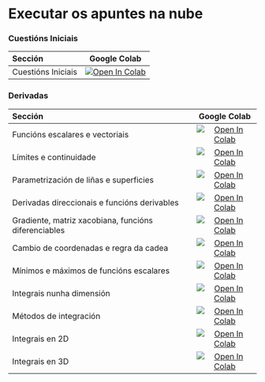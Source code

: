 # Executar os apuntes na nube

### Cuestións Iniciais
| Sección | Google Colab  |                    
| :--  | :--: |
| Cuestións Iniciais  | [![Open In Colab](https://colab.research.google.com/assets/colab-badge.svg)](https://colab.research.google.com/github/xabiercidvidal/USC-MMIII/blob/main/notebooks/tderivadas_introducion.ipynb) |

### Derivadas
| Sección | Google Colab  |                    
| :--  | :--: |
| Funcións escalares e vectoriais | [![Open In Colab](https://colab.research.google.com/assets/colab-badge.svg)](https://colab.research.google.com/github/xabiercidvidal/USC-MMIII/blob/main/notebooks/tderivadas_funcion_escalar_vectorial.ipynb) |
| Límites e continuidade | [![Open In Colab](https://colab.research.google.com/assets/colab-badge.svg)](https://colab.research.google.com/github/xabiercidvidal/USC-MMIII/blob/main/notebooks/tderivadas_limites_continuidade.ipynb) |
| Parametrización de liñas e superficies | [![Open In Colab](https://colab.research.google.com/assets/colab-badge.svg)](https://colab.research.google.com/github/xabiercidvidal/USC-MMIII/blob/main/notebooks/tderivadas_parametrizacion_linhas_superficies.ipynb) |
| Derivadas direccionais e funcións derivables | [![Open In Colab](https://colab.research.google.com/assets/colab-badge.svg)](https://colab.research.google.com/github/xabiercidvidal/USC-MMIII/blob/main/notebooks/tderivadas_direccional_diferencial.ipynb) |
| Gradiente, matriz xacobiana, funcións diferenciables | [![Open In Colab](https://colab.research.google.com/assets/colab-badge.svg)](notebooks/tderivadas_gradiante_xacobiana.ipynb) |
| Cambio de coordenadas e regra da cadea | [![Open In Colab](https://colab.research.google.com/assets/colab-badge.svg)](https://colab.research.google.com/github/xabiercidvidal/USC-MMIII/blob/main/notebooks/tderivadas_coordenadas_cadea.ipynb) |
| Mínimos e máximos de funcións escalares | [![Open In Colab](https://colab.research.google.com/assets/colab-badge.svg)](https://colab.research.google.com/github/xabiercidvidal/USC-MMIII/blob/main/notebooks/tderivadas_min_max.ipynb) |
| Integrais nunha dimensión | [![Open In Colab](https://colab.research.google.com/assets/colab-badge.svg)](https://colab.research.google.com/github/xabiercidvidal/USC-MMIII/blob/main/notebooks/tintegral_1d.ipynb) |
| Métodos de integración | [![Open In Colab](https://colab.research.google.com/assets/colab-badge.svg)](https://colab.research.google.com/github/xabiercidvidal/USC-MMIII/blob/main/notebooks/tintegral_metodos.ipynb) |
| Integrais en 2D | [![Open In Colab](https://colab.research.google.com/assets/colab-badge.svg)](https://colab.research.google.com/github/xabiercidvidal/USC-MMIII/blob/main/notebooks/tintegral_2d.ipynb) |
| Integrais en 3D | [![Open In Colab](https://colab.research.google.com/assets/colab-badge.svg)](https://colab.research.google.com/github/xabiercidvidal/USC-MMIII/blob/main/notebooks/tintegral_3d.ipynb) |
